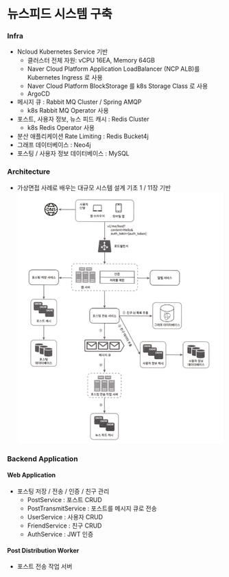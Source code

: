 # 뉴스피드 시스템 구축

### Infra
- Ncloud Kubernetes Service 기반
  - 클러스터 전체 자원: vCPU 16EA, Memory 64GB
  - Naver Cloud Platform Application LoadBalancer (NCP ALB)를 Kubernetes Ingress 로 사용
  - Naver Cloud Platform BlockStorage 를 k8s Storage Class 로 사용
  - ArgoCD
- 메시지 큐 : Rabbit MQ Cluster / Spring AMQP
  - k8s Rabbit MQ Operator 사용
- 포스트, 사용자 정보, 뉴스 피드 캐시 : Redis Cluster
  - k8s Redis Operator 사용
- 분산 애플리케이션 Rate Limiting : Redis Bucket4j
- 그래프 데이터베이스 : Neo4j
- 포스팅 / 사용자 정보 데이터베이스 : MySQL

### Architecture
- 가상면접 사례로 배우는 대규모 시스템 설계 기초 1 / 11장 기반
![newfeed-arch.png](newfeed-arch.png)

### Backend Application
#### Web Application
- 포스팅 저장 / 전송 / 인증 / 친구 관리
  - PostService : 포스트 CRUD
  - PostTransmitService : 포스트를 메시지 큐로 전송
  - UserService : 사용자 CRUD
  - FriendService : 친구 CRUD
  - AuthService : JWT 인증
#### Post Distribution Worker
- 포스트 전송 작업 서버
